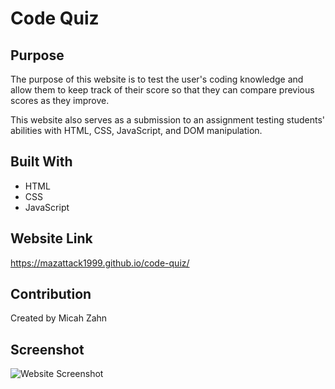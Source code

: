 # Code Quiz

## Purpose
The purpose of this website is to test the user's coding knowledge and allow them to keep track of their score so that they can compare previous scores as they improve.

This website also serves as a submission to an assignment testing students' abilities with HTML, CSS, JavaScript, and DOM manipulation. 

## Built With
* HTML
* CSS
* JavaScript

## Website Link
https://mazattack1999.github.io/code-quiz/

## Contribution
Created by Micah Zahn

## Screenshot
![Website Screenshot](images/code-quiz-screenshot.png)